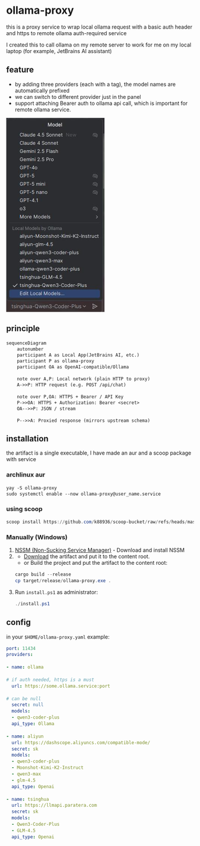 # ollama-proxy
this is a proxy service to wrap local ollama request with a basic auth header and https to remote ollama auth-required service

I created this to call ollama on my remote server to work for me on my local laptop (for example, JetBrains AI assistant)

## feature
* by adding three providers (each with a tag), the model names are automatically prefixed  
* we can switch to different provider just in the panel
* support attaching Bearer auth to ollama api call, which is important for remote ollama service.

<img src="docs/shotmd-20251002-113104.jpeg" alt="effect in jetbrains ai assistant" />



## principle
```mermaid
sequenceDiagram
	autonumber
	participant A as Local App(JetBrains AI, etc.)
	participant P as ollama-proxy
	participant OA as OpenAI-compatible/Ollama

	note over A,P: Local network (plain HTTP to proxy)
	A->>P: HTTP request (e.g. POST /api/chat)

    note over P,OA: HTTPS + Bearer / API Key
    P->>OA: HTTPS + Authorization: Bearer <secret>
    OA-->>P: JSON / stream

	P-->>A: Proxied response (mirrors upstream schema)
```

## installation
the artifact is a single executable, I have made an aur and a scoop package with service

### archlinux aur
```shell
yay -S ollama-proxy
sudo systemctl enable --now ollama-proxy@user_name.service
```

### using scoop
```powershell
scoop install https://github.com/k88936/scoop-bucket/raw/refs/heads/master/bucket/ollama-proxy.json
```
### Manually (Windows)
1. [NSSM (Non-Sucking Service Manager)](https://nssm.cc/download) - Download and install NSSM
2. * [Download](https://github.com/k88936/ollama-proxy/releases) the artifact and put it to the content root. 
   * or Build the project and put the artifact to the content root:
   ```powershell
   cargo build --release
   cp target/release/ollama-proxy.exe .
   ```
3. Run `install.ps1` as administrator:
    ```powershell
   ./install.ps1
    ```


## config
in your `$HOME/ollama-proxy.yaml`
example:
```yaml
port: 11434
providers:

- name: ollama
  
# if auth needed, https is a must
  url: https://some.ollama.service:port
  
# can be null 
  secret: null
  models: 
  - qwen3-coder-plus
  api_type: Ollama

- name: aliyun
  url: https://dashscope.aliyuncs.com/compatible-mode/
  secret: sk
  models:
  - qwen3-coder-plus
  - Moonshot-Kimi-K2-Instruct
  - qwen3-max
  - glm-4.5
  api_type: Openai

- name: tsinghua
  url: https://llmapi.paratera.com
  secret: sk
  models:
  - Qwen3-Coder-Plus
  - GLM-4.5
  api_type: Openai
```